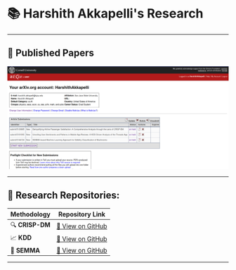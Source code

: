 # 📚 Harshith Akkapelli's Research

---

## 🌟 Published Papers 

![Paper Visualization](papers.png)

---

## 📂 Research Repositories:

| Methodology | Repository Link                                                                                       |
|-------------|-------------------------------------------------------------------------------------------------------|
| 🔍 **CRISP-DM** | [🔗 View on GitHub](https://github.com/HarshithAkkapelli/DataMiningAssignment3/tree/main/CRISP-DM) |
| 📈 **KDD**      | [🔗 View on GitHub](https://github.com/HarshithAkkapelli/DataMiningAssignment3/tree/main/KDD)      |
| 🍄 **SEMMA**    | [🔗 View on GitHub](https://github.com/HarshithAkkapelli/DataMiningAssignment3/tree/main/SEMMA)    |

---


